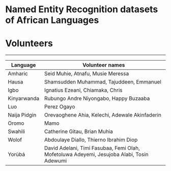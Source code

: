 # Named Entity Recognition datasets of African Languages


# Volunteers
----------------
| Language | Volunteer names |
|----------|-----------------|
| Amharic | Seid Muhie, Atnafu, Musie Meressa  |
| Hausa  | Shamsudden Muhammad, Tajuddeen, Emmanuel | 
| Igbo  | Ignatius Ezeani, Chiamaka, Chris | 
| Kinyarwanda | Rubungo Andre Niyongabo, Happy Buzaaba |
| Luo   | Perez Ogayo |
| Naija Pidgin | Orevaoghene Ahia, Kelechi, Adewale	Akinfaderin |
| Oromo | Mamo |
| Swahili | Catherine Gitau, Brian Muhia |
| Wolof | Abdoulaye Diallo, Thierno Ibrahim Diop |
| Yorùbá | David Adelani, Timi Fasubaa, Femi Olah, Mofetoluwa Adeyemi, Jesujoba Alabi, Tosin Adewumi |
